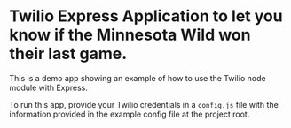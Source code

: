 # Twilio Express Application to let you know if the Minnesota Wild won their last game.

This is a demo app showing an example of how to use the Twilio node module with Express.

To run this app, provide your Twilio credentials in a `config.js` file with the information provided in the example config file at the project root.